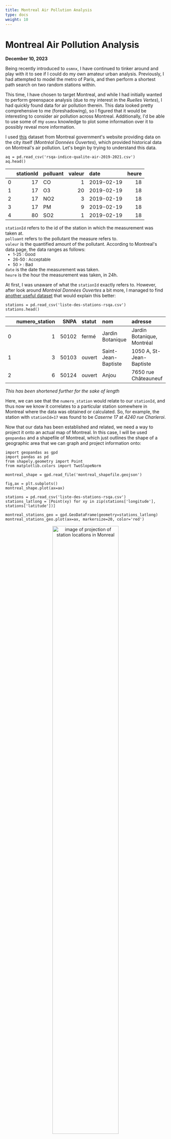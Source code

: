```yaml
---
title: Montreal Air Pollution Analysis
type: docs
weight: 10
---
```


# Montreal Air Pollution Analysis
**December 10, 2023**  

Being recently introduced to `osmnx`, I have continued to tinker around and play with it to see if I could do my own
amateur urban analysis. Previously, I had attempted to model the metro of Paris, and then perform a shortest path search
on two random stations within. 

This time, I have chosen to target Montreal, and while I had initially wanted to perform greenspace analysis (due to my interest
in the *Ruelles Vertes*), I had quickly found data for air pollution therein. This data looked pretty comprehensive to me 
(foreshadowing), so I figured that it would be interesting to consider air pollution across Montreal. Additionally, I'd be able to 
use some of my `osmnx` knowledge to plot some information over it to possibly reveal more information.  

I used [this](https://donnees.montreal.ca/dataset/rsqa-iqa-historique) dataset from Montreal government's website providing data on the
city itself (*Montréal Données Ouvertes*), which provided historical data on Montreal's air pollution. Let's begin by trying to understand
this data.

```python3
aq = pd.read_csv('rsqa-indice-qualite-air-2019-2021.csv')
aq.head()
```
|    |   stationId | polluant   |   valeur | date       |   heure |
|---:|------------:|:-----------|---------:|:-----------|--------:|
|  0 |          17 | CO         |        1 | 2019-02-19 |      18 |
|  1 |          17 | O3         |       20 | 2019-02-19 |      18 |
|  2 |          17 | NO2        |        3 | 2019-02-19 |      18 |
|  3 |          17 | PM         |        9 | 2019-02-19 |      18 |
|  4 |          80 | SO2        |        1 | 2019-02-19 |      18 |

`stationId` refers to the id of the station in which the measurement was taken at.  
`polluant` refers to the pollutant the measure refers to.  
`valeur` is the quantified amount of the pollutant. According to Montreal's data page, the
data ranges as follows:
<ul style="margin-top:-15px; margin-bottom:-15px">
<li style="font-size:13px"> 1-25  : Good </li>
<li style="font-size:13px"> 26-50 : Acceptable </li>
<li style="font-size:13px"> 50 >  : Bad </li>
</ul>  

`date` is the date the measurement was taken.  
`heure` is the hour the measurement was taken, in 24h.  

At first, I was unaware of what the `stationId` exactly refers to. However, after look around *Montréal Données Ouvertes* a bit more, I 
managed to find [another useful dataset](https://donnees.montreal.ca/dataset/rsqa-liste-des-stations) that would explain this better:

```python3
stations = pd.read_csv('liste-des-stations-rsqa.csv')
stations.head()
```

|    |   numero_station |   SNPA | statut   | nom                 | adresse                                           | arrondissement_ville      |   latitude |   longitude |      X |           Y |   secteur_id | secteur_nom   |   hauteur |
|---:|-----------------:|-------:|:---------|:--------------------|:--------------------------------------------------|:--------------------------|-----------:|------------:|-------:|------------:|-------------:|:--------------|----------:|
|  0 |                1 |  50102 | fermé    | Jardin Botanique    | Jardin Botanique, Montréal                        | Rosemont-La Petite-Patrie |    45.5622 |    -73.5718 | 299196 | 5.04692e+06 |            1 | Centre-Ville  |         4 |
|  1 |                3 |  50103 | ouvert   | Saint-Jean-Baptiste | 1050 A, St-Jean-Baptiste                          | Rivière-des-Prairies      |    45.641  |    -73.4997 | 304825 | 5.05568e+06 |            4 | Est           |         4 |
|  2 |                6 |  50124 | ouvert   | Anjou               | 7650 rue Châteauneuf                              | Anjou                     |    45.6028 |    -73.5589 | 300207 | 5.05144e+06 |            4 | Est           |        12 |

*This has been shortened further for the sake of length*  

Here, we can see that the `numero_station` would relate to our `stationId`, and thus now we know it correlates to a particular station somewhere
in Montreal where the data was obtained or calculated. So, for example, the station with `stationId=17` was found to be *Caserne 17* at *4240 rue Charleroi*.  

Now that our data has been established and related, we need a way to project it onto an actual map of Montreal. In this case, I will be used `geopandas`
and a shapefile of Montreal, which just outlines the shape of a geographic area that we can graph and project information onto:

```python3
import geopandas as gpd
import pandas as pd
from shapely.geometry import Point
from matplotlib.colors import TwoSlopeNorm
```
```python3
montreal_shape = gpd.read_file('montreal_shapefile.geojson')

fig,ax = plt.subplots()
montreal_shape.plot(ax=ax)

stations = pd.read_csv('liste-des-stations-rsqa.csv')
stations_latlong = [Point(xy) for xy in zip(stations['longitude'], stations['latitude'])]

montreal_stations_geo = gpd.GeoDataFrame(geometry=stations_latlong)
montreal_stations_geo.plot(ax=ax, markersize=20, color='red')
```

<figure>
  <p style="text-align:center;"><img src="images/montreal_stretch_projection.png" alt="image of projection of station locations in Monreal" style="width: 70%; height: auto;"></p>
  <figcaption style="font-size: 12px; text-align:center;">Projection of station locations onto Montreal</figcaption>
</figure>

Unfortunately, for some reason, projecting the locations of the stations onto the map itself seems to distort it a bit? We'll deal with that in our
final projection and display later.  

Doubly unfortunately, these stations are clustered in a particular subset of the *arrondissements* of Montreal. This means that we will not get at all
a very fully defined graph, but one that will rather have information based upon a particular subset of the *arrondissements*. I don't really have an idea of how to deal with this, so I'll let it live, at least for now.  

Otherwise, the data is historic over a few years and over many days, so, we will first perform some aggregate computation on the amount of pollution per pollutant per station in the city:

```python3
aq = pd.read_csv('rsqa-indice-qualite-air-2019-2021.csv')
aq_stations = aq['stationId'].unique()
aq_poll_types = aq['polluant'].unique()

avg_res_lst = []
for t in aq_poll_types:
  avg_res = {}
  aq_t = aq[aq['polluant'] == t]
  for s in aq_stations:
    all_val = aq_t[aq_t['stationId'] == s]
    if len(all_val) > 0:
      avg_val = sum(all_val['valeur']) / len(all_val['valeur'])
      avg_res[s] = avg_val
  avg_res_lst.append(avg_res)

stations = pd.read_csv('liste-des-stations-rsqa.csv')
stations = stations.set_index('numero_station')

for i in range(0, len(aq_poll_types)):
  stations[aq_poll_types[i]] = avg_res_lst[i]

stations.head()
```
|   numero_station |   SNPA | statut   | nom                 | adresse                                           | arrondissement_ville      |   latitude |   longitude |      X |           Y |   secteur_id | secteur_nom   |   hauteur |   CO |       O3 |       NO2 |       PM |        SO2 |
|-----------------:|-------:|:---------|:--------------------|:--------------------------------------------------|:--------------------------|-----------:|------------:|-------:|------------:|-------------:|:--------------|----------:|-----:|---------:|----------:|---------:|-----------:|
|                1 |  50102 | fermé    | Jardin Botanique    | Jardin Botanique, Montréal                        | Rosemont-La Petite-Patrie |    45.5622 |    -73.5718 | 299196 | 5.04692e+06 |            1 | Centre-Ville  |         4 |  nan | nan      | nan       | nan      | nan        |
|                3 |  50103 | ouvert   | Saint-Jean-Baptiste | 1050 A, St-Jean-Baptiste                          | Rivière-des-Prairies      |    45.641  |    -73.4997 | 304825 | 5.05568e+06 |            4 | Est           |         4 |  nan |  15.7134 |   2.27282 |  11.279  |   1.29435  |
|                6 |  50124 | ouvert   | Anjou               | 7650 rue Châteauneuf                              | Anjou                     |    45.6028 |    -73.5589 | 300207 | 5.05144e+06 |            4 | Est           |        12 |  nan |  14.1824 |   2.89384 |  11.4153 |   0.992231 |

*This table has been shortened for the sake of length*  

Hmm, I don't like how a lot of the stations lack air pollution data. I did foreshadow to this earlier. Regardless, there is still overlap with some 
*arrondissements* having multiple groupings of data. I just pruned this manually to get a unique subset of data:

```python3
stations.arrondissement_ville = stations.arrondissement_ville.str.lower()
aq_arron = stations['arrondissement_ville'].unique()
stations_drp = stations.drop([1,7,13,29,12,43,49,55,59,61,68], axis=0)
```

Which now we can finally merge with our shapefile to get our final datatable:

```python3
mrl = pd.read_csv('montreal_shapefile.csv')
mrl.district = mrl.district.str.lower()
mrl_stations = mrl.merge(stations_drp, left_on="district", right_on="arrondissement_ville", how="left")
mrl_stations.head()
```

|    |   cartodb_id | district                      | type    |   SNPA | statut   | nom                 | adresse                  | arrondissement_ville   |   latitude |   longitude |      X |             Y |   secteur_id | secteur_nom   |   hauteur |   CO |       O3 |       NO2 |      PM |       SO2 |
|---:|-------------:|:------------------------------|:--------|-------:|:---------|:--------------------|:-------------------------|:-----------------------|-----------:|------------:|-------:|--------------:|-------------:|:--------------|----------:|-----:|---------:|----------:|--------:|----------:|
|  0 |            1 | ahuntsic-cartierville         | BOROUGH |    nan | nan      | nan                 | nan                      | nan                    |    nan     |    nan      |    nan | nan           |          nan | nan           |       nan |  nan | nan      | nan       | nan     | nan       |
|  1 |           11 | lachine                       | BOROUGH |    nan | nan      | nan                 | nan                      | nan                    |    nan     |    nan      |    nan | nan           |          nan | nan           |       nan |  nan | nan      | nan       | nan     | nan       |
|  2 |           12 | l’île-bizard–sainte-geneviève | BOROUGH |    nan | nan      | nan                 | nan                      | nan                    |    nan     |    nan      |    nan | nan           |          nan | nan           |       nan |  nan | nan      | nan       | nan     | nan       |
|  3 |           20 | pierrefonds-roxboro           | BOROUGH |    nan | nan      | nan                 | nan                      | nan                    |    nan     |    nan      |    nan | nan           |          nan | nan           |       nan |  nan | nan      | nan       | nan     | nan       |
|  4 |           23 | rivière-des-prairies          | BOROUGH |  50103 | ouvert   | Saint-Jean-Baptiste | 1050 A, St-Jean-Baptiste | rivière-des-prairies   |     45.641 |    -73.4997 | 304825 |   5.05568e+06 |            4 | Est           |         4 |  nan |  15.7134 |   2.27282 |  11.279 |   1.29435 |

I have dropped the column that contains the geometry of Montreal itself because that is just a large string of numbers. Anyhow, I don't like the immense amount
of `NaNs` in the data. But, I'll just pretend that it doesn't matter and move on. I am here to mostly learn about how to write out the code to do this sort of thing anyhow!  

Regardless, the next thing we can do is actually visualize all of our data itself across each of the pollutant types onto Montreal.

```python3
montreal_shape = gpd.read_file('montreal_shapefile.geojson')

montreal_shape.district = mrl.district
mrl_stations_shp = montreal_shape.merge(stations_drp, left_on="district", right_on="arrondissement_ville", how="left")

norm = TwoSlopeNorm(vmin=1, vcenter=25, vmax=50)
cbar = plt.cm.ScalarMappable(norm=norm, cmap='OrRd')
fig.colorbar(cbar, ax=ax)

fig,((ax,ax1),(ax2,ax3),(ax4,ax5)) = plt.subplots(nrows=3, ncols=2, figsize=(15,14))
mrl_stations_shp.plot(column='CO', legend=True, cmap='OrRd', norm=norm, missing_kwds={
    "color": "lightgrey",
    "edgecolor": "blue",
    "hatch": "///",
    "label": "Missing Arrondissements"
}, ax=ax)
ax.set_axis_off()
...
```

*The above code shows the example for just one of the plots, the rest follow the same methadology, just changing the particular pollutant.*

<figure>
  <p style="text-align:center;"><img src="images/montreal_air_pollution_by_pollutant.png" alt="chart matrix of air projection in Monreal" style="width: 90%; height: auto;"></p>
  <figcaption style="font-size: 12px; text-align:center;">Air Pollution in Montreal by Pollutant Type</figcaption>
</figure>

Yeah, a lot of unknown data there. Interestingly, pollution of PM (particular matter) appears to be the worst here, whereas the rest of the pollution
isn't too bad at all, at least as far as I can tell. Everything here appears to fall witin the 1-25 range anyhow, which is defined by the city of Montreal
as the range for air pollution to be at a "good" level.  

Hmm, now we can consider the `osmnx` factor. Particularly, I want to see which areas in Montreal are zoned for industral landuse, and then project that onto
the air pollution. First, let's display the areas zoned for industrial use:

```python3
montreal = "Montreal, Quebec, Canada"
area = ox.geocode_to_gdf(montreal)

constr_tags = {'landuse':['industrial']}

parks = ox.features_from_place(montreal, constr_tags)

fig, ax = plt.subplots(figsize=(10,6))
area.plot(ax=ax, facecolor='white', zorder=0)
edges.plot(ax=ax, linewidth=0.5, edgecolor='dimgrey', zorder=1)
parks.plot(ax=ax, color='#fa7474', alpha=0.7, markersize=10, zorder=3)
plt.axis('off')
```

<figure>
  <p style="text-align:center;"><img src="images/montreal_industrial_zoning.png" alt="Industrial Zoning in Montreal" style="width: 70%; height: auto;"></p>
  <figcaption style="font-size: 12px; text-align:center;">Industrial Zoning in Montreal</figcaption>
</figure>

And now that we have that! We can just overlay the industrial zoning parts onto one of our `geopandas` graphs from earlier. In this case, I'll just
settle on the one that shows the particulate matter pollution as that was the most prevalent one:

<figure>
  <p style="text-align:center;"><img src="images/montreal_industrial_zoning_air_pollution.png" alt="Air Pollution vs. Zoning in Montreal" style="width: 70%; height: auto;"></p>
  <figcaption style="font-size: 12px; text-align:center;">Particular Matter Air Pollution vs. Industrial Zoning in Montreal</figcaption>
</figure>

And there we are! We can see that there is a reasonable amount of areas zoned for industrial use in the city, and we can relate that to areas of air pollution.
This would be a lot nicer if we had more rich data on the air pollution in the particular *arrondissements* of Montreal, but I think this is reasonable as a
teaching tool, at least for me.
